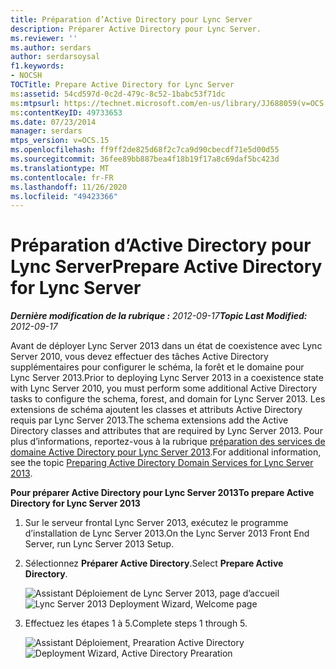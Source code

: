 ```yaml
---
title: Préparation d’Active Directory pour Lync Server
description: Préparer Active Directory pour Lync Server.
ms.reviewer: ''
ms.author: serdars
author: serdarsoysal
f1.keywords:
- NOCSH
TOCTitle: Prepare Active Directory for Lync Server
ms:assetid: 54cd597d-0c2d-479c-8c52-1babc53f71dc
ms:mtpsurl: https://technet.microsoft.com/en-us/library/JJ688059(v=OCS.15)
ms:contentKeyID: 49733653
ms.date: 07/23/2014
manager: serdars
mtps_version: v=OCS.15
ms.openlocfilehash: ff9ff2de825d68f2c7ca9d90cbecdf71e5d00d55
ms.sourcegitcommit: 36fee89bb887bea4f18b19f17a8c69daf5bc423d
ms.translationtype: MT
ms.contentlocale: fr-FR
ms.lasthandoff: 11/26/2020
ms.locfileid: "49423366"
---
```

# <a name="prepare-active-directory-for-lync-server"></a><span data-ttu-id="f30ef-103">Préparation d’Active Directory pour Lync Server</span><span class="sxs-lookup"><span data-stu-id="f30ef-103">Prepare Active Directory for Lync Server</span></span>

<div data-xmlns="http://www.w3.org/1999/xhtml">

<div class="topic" data-xmlns="http://www.w3.org/1999/xhtml" data-msxsl="urn:schemas-microsoft-com:xslt" data-cs="https://msdn.microsoft.com/">

<div data-asp="https://msdn2.microsoft.com/asp">



</div>

<div id="mainSection">

<div id="mainBody"><span data-ttu-id="f30ef-104">

<span> </span></span><span class="sxs-lookup"><span data-stu-id="f30ef-104">

<span> </span></span></span>

<span data-ttu-id="f30ef-105">_**Dernière modification de la rubrique :** 2012-09-17_</span><span class="sxs-lookup"><span data-stu-id="f30ef-105">_**Topic Last Modified:** 2012-09-17_</span></span>

<span data-ttu-id="f30ef-106">Avant de déployer Lync Server 2013 dans un état de coexistence avec Lync Server 2010, vous devez effectuer des tâches Active Directory supplémentaires pour configurer le schéma, la forêt et le domaine pour Lync Server 2013.</span><span class="sxs-lookup"><span data-stu-id="f30ef-106">Prior to deploying Lync Server 2013 in a coexistence state with Lync Server 2010, you must perform some additional Active Directory tasks to configure the schema, forest, and domain for Lync Server 2013.</span></span> <span data-ttu-id="f30ef-107">Les extensions de schéma ajoutent les classes et attributs Active Directory requis par Lync Server 2013.</span><span class="sxs-lookup"><span data-stu-id="f30ef-107">The schema extensions add the Active Directory classes and attributes that are required by Lync Server 2013.</span></span> <span data-ttu-id="f30ef-108">Pour plus d’informations, reportez-vous à la rubrique [préparation des services de domaine Active Directory pour Lync Server 2013](lync-server-2013-preparing-active-directory-domain-services.md).</span><span class="sxs-lookup"><span data-stu-id="f30ef-108">For additional information, see the topic [Preparing Active Directory Domain Services for Lync Server 2013](lync-server-2013-preparing-active-directory-domain-services.md).</span></span>

<span data-ttu-id="f30ef-109">**Pour préparer Active Directory pour Lync Server 2013**</span><span class="sxs-lookup"><span data-stu-id="f30ef-109">**To prepare Active Directory for Lync Server 2013**</span></span>

1.  <span data-ttu-id="f30ef-110">Sur le serveur frontal Lync Server 2013, exécutez le programme d’installation de Lync Server 2013.</span><span class="sxs-lookup"><span data-stu-id="f30ef-110">On the Lync Server 2013 Front End Server, run Lync Server 2013 Setup.</span></span>

2.  <span data-ttu-id="f30ef-111">Sélectionnez **Préparer Active Directory**.</span><span class="sxs-lookup"><span data-stu-id="f30ef-111">Select **Prepare Active Directory**.</span></span>
    
    <span data-ttu-id="f30ef-112">![Assistant Déploiement de Lync Server 2013, page d’accueil](images/JJ205265.5f88ae18-9c3c-42ea-a91a-836ecf5d515f(OCS.15).jpg "Assistant Déploiement de Lync Server 2013, page d’accueil")</span><span class="sxs-lookup"><span data-stu-id="f30ef-112">![Lync Server 2013 Deployment Wizard, Welcome page](images/JJ205265.5f88ae18-9c3c-42ea-a91a-836ecf5d515f(OCS.15).jpg "Lync Server 2013 Deployment Wizard, Welcome page")</span></span>

3.  <span data-ttu-id="f30ef-113">Effectuez les étapes 1 à 5.</span><span class="sxs-lookup"><span data-stu-id="f30ef-113">Complete steps 1 through 5.</span></span>
    
    <span data-ttu-id="f30ef-114">![Assistant Déploiement, Prearation Active Directory](images/JJ205265.eddd9e94-fa70-453f-8810-b99a2bf0844a(OCS.15).jpg "Assistant Déploiement, Prearation Active Directory")</span><span class="sxs-lookup"><span data-stu-id="f30ef-114">![Deployment Wizard, Active Directory Prearation](images/JJ205265.eddd9e94-fa70-453f-8810-b99a2bf0844a(OCS.15).jpg "Deployment Wizard, Active Directory Prearation")</span></span>

<span data-ttu-id="f30ef-115"></div>

<span> </span>

</div>

</div>

</span><span class="sxs-lookup"><span data-stu-id="f30ef-115"></div>

<span> </span>

</div>

</div>

</span></span></div>

